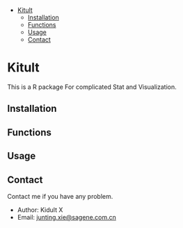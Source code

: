 -   [Kitult](#metaplot)
    -   [Installation](#installation)
    -   [Functions](#functions)
    -   [Usage](#usage)
    -   [Contact](#contact)


Kitult
=======
This is a R package For complicated Stat and Visualization. 

Installation
------------


Functions
------------

Usage
------------

Contact
------------
Contact me if you have any problem.

- Author:   Kidult X
- Email:    <junting.xie@sagene.com.cn>



